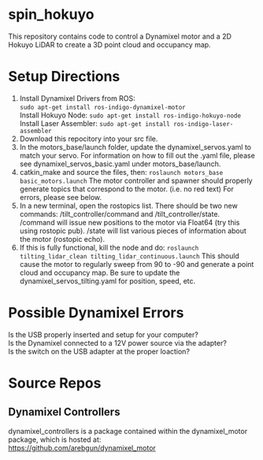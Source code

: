 # spin_hokuyo
This repository contains code to control a Dynamixel motor and a 2D Hokuyo LiDAR to create a 3D point cloud and occupancy map.<br />

# Setup Directions
1. Install Dynamixel Drivers from ROS:<br/>
```sudo apt-get install ros-indigo-dynamixel-motor```<br/>
Install Hokuyo Node:
```sudo apt-get install ros-indigo-hokuyo-node```
Install Laser Assembler:
```sudo apt-get install ros-indigo-laser-assembler```
2. Download this repocitory into your src file.
3. In the motors_base/launch folder, update the dynamixel_servos.yaml to match your servo.
For information on how to fill out the .yaml file, please see dynamixel_servos_basic.yaml under motors_base/launch.
4. catkin_make and source the files, then:
```roslaunch motors_base basic_motors.launch```
The motor controller and spawner should properly generate topics that correspond to the motor. (i.e. no red text)
For errors, please see below.
5. In a new terminal, open the rostopics list.  There should be two new commands: /tilt_controller/command and /tilt_controller/state.  /command will issue new positions to the motor via Float64 (try this using rostopic pub).  /state will list various pieces of information about the motor (rostopic echo).
6. If this is fully functional, kill the node and do:
```roslaunch tilting_lidar_clean tilting_lidar_continuous.launch```
This should cause the motor to regularly sweep from 90 to -90 and generate a point cloud and occupancy map.
Be sure to update the dynamixel_servos_tilting.yaml for position, speed, etc.

# Possible Dynamixel Errors
Is the USB properly inserted and setup for your computer?  
Is the Dynamixel connected to a 12V power source via the adapter?  
Is the switch on the USB adapter at the proper loaction?  

# Source Repos
## Dynamixel Controllers
dynamixel_controllers is a package contained within the dynamixel_motor package, which is hosted at:  
https://github.com/arebgun/dynamixel_motor  
##
